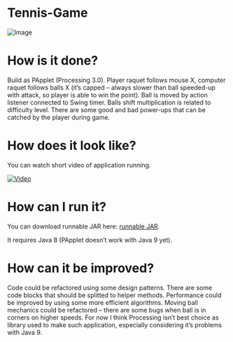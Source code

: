 # Tennis-Game

![Image](https://zagorskidev.files.wordpress.com/2017/10/zrzut-ekranu-z-2017-10-05-08-36-282.png?w=1462)

# How is it done?

Build as PApplet (Processing 3.0). Player raquet follows mouse X, computer raquet follows balls X (it’s capped – always slower than ball speeded-up with attack, so player is able to win the point). Ball is moved by action listener connected to Swing timer. Balls shift multiplication is related to difficulty level. There are some good and bad power-ups that can be catched by the player during game.

# How does it look like?

You can watch short video of application running.

[![Video](https://img.youtube.com/vi/_QYMymtdfe4/0.jpg)](https://youtu.be/_QYMymtdfe4)

# How can I run it?

You can download runnable JAR here: [runnable JAR](https://drive.google.com/open?id=0B_bwkWjLwn2MQ0hwWUQ1WUZndlk).

It requires Java 8 (PApplet doesn’t work with Java 9 yet).

# How can it be improved?

Code could be refactored using some design patterns. There are some code blocks that should be splitted to helper methods. Performance could be improved by using some more efficient algorithms. Moving ball mechanics could be refactored – there are some bugs when ball is in corners on higher speeds. For now I think Processing isn’t best choice as library used to make such application, especially considering it’s problems with Java 9.
